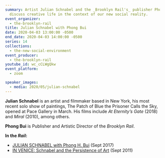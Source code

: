 ```yaml
---
summary: Artist Julian Schnabel and the _Brooklyn Rail's_ publisher Phong Bui
  discuss creative life in the context of our new social reality.
event_organizer:
  - the-brooklyn-rail
title: Julian Schnabel with Phong Bui
date: 2020-04-03 13:00:00 -0500
end_date: 2020-04-03 14:00:00 -0500
series: 14
collections:
  - the-new-social-environment
event_producer:
  - the-brooklyn-rail
youtube_id: wc_cCLWgQkw
event_platform:
  - zoom

speaker_images:
  - media: 2020/05/julian-schnabel
---
```

**Julian Schnabel**  is an artist and filmmaker based in New York, his most recent solo show of paintings, The Patch of Blue the Prisoner Calls the Sky, opened at Pace Gallery in March. His films include  _At Eternity’s Gate_  (2018) and  _Miral_  (2010), among others.

**Phong Bui** is Publisher and Artistic Director of the *Brooklyn Rail*.

**In the _Rail_:**

-   [JULIAN SCHNABEL with Phong H. Bui](https://brooklynrail.org/2017/09/art/JULIAN-SCHNABEL-with-Phong-Bui)  (Sept 2017)
-   [IN VENICE: Schnabel and the Persistence of Art](https://brooklynrail.org/2011/09/artseen/in-venice-schnabel-and-the-persistence-of-art) (Sept 2011)
